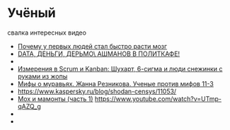  # Учёный

 свалка интересных видео


 * [Почему у первых людей стал быстро расти мозг](https://www.youtube.com/watch?v=9NbKQk-2EzI)
 * [DATA, ДЕНЬГИ, ДЕРЬМО\ АШМАНОВ В ПОЛИТКАФЕ!](https://www.youtube.com/watch?v=Ixv3-FnoHrc)
 * 
 * [Измерения в Scrum и Kanban: Шухарт, 6-сигма и люди снежинки с руками из жопы](https://www.youtube.com/watch?v=VPDJXngp2bM)
 * [Мифы о муравьях. Жанна Резникова. Ученые против мифов 11-3](https://www.youtube.com/watch?v=UdFkQaqZbJI)
 * https://www.kaspersky.ru/blog/shodan-censys/11053/
 * [Мох и мамонты (часть 1)](https://habr.com/ru/post/447942/) https://www.youtube.com/watch?v=UTmp-qAZQ_g
 * []()
 * []()
